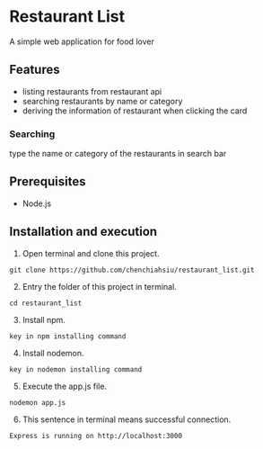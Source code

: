 # Restaurant List
A simple web application for food lover

## Features
- listing restaurants from restaurant api
- searching restaurants by name or category
- deriving the information of restaurant when clicking the card

### Searching
type the name or category of the restaurants in search bar

## Prerequisites
- Node.js

## Installation and execution
1. Open terminal and clone this project.
```
git clone https://github.com/chenchiahsiu/restaurant_list.git
```
2. Entry the folder of this project in terminal.
```
cd restaurant_list
```
3. Install npm.
```
key in npm installing command
```
4. Install nodemon.
```
key in nodemon installing command
```
5. Execute the app.js file.
```
nodemon app.js
```
6. This sentence in terminal means successful connection.
```
Express is running on http://localhost:3000
```
